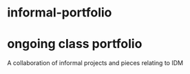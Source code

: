 
informal-portfolio
=======

ongoing class portfolio 
=======

A collaboration of informal projects and pieces relating to IDM 

